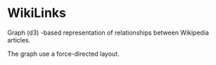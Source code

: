WikiLinks
=========

Graph (d3) -based representation of relationships between Wikipedia articles.


The graph use a force-directed layout.
